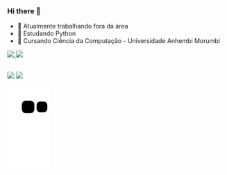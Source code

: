 ### Hi there 👋


- 🔭 Atualmente trabalhando fora da área
- 🌱 Estudando Python
- 🏫 Cursando Ciência da Computação - Universidade Anhembi Morumbi 


<div>
  <a href="https://github.com/GuilaGuila">
  <img height="180em" src="https://github-readme-stats.vercel.app/api?username=GuilaGuila&show_icons=true&theme=react&include_all_commits=true&count_private=true"/>
  <img height="180em" src="https://github-readme-stats.vercel.app/api/top-langs/?username=GuilaGuila&layout=compact&langs_count=7&theme=react"/>
</div>

##
  
  <div>
  <a href = "mailto:contatorafaballerini@gmail.com"><img src="https://img.shields.io/badge/-Gmail-%23333?style=for-the-badge&logo=gmail&logoColor=white" target="_blank"></a>
  <a href="https://www.linkedin.com/in/rafaella-ballerini-45875016a" target="_blank"><img src="https://img.shields.io/badge/-LinkedIn-%230077B5?style=for-the-badge&logo=linkedin&logoColor=white" target="_blank"></a> 
 
  ![Snake animation](https://github.com/rafaballerini/rafaballerini/blob/output/github-contribution-grid-snake.svg)
 
</div>
